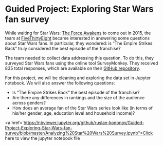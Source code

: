# Guided Project: Exploring Star Wars fan survey
While waiting for Star Wars: <a href="https://en.wikipedia.org/wiki/Star_Wars:_The_Force_Awakens">The Force Awakens</a> to come out in 2015, the team at <a href="">FiveThirtyEight</a> became interested in answering some questions about Star Wars fans. In particular, they wondered: is “The Empire Strikes Back” truly considered the best episode of the franchise?

The team needed to collect data addressing this question. To do this, they surveyed Star Wars fans using the online tool SurveyMonkey. They received 835 total responses, which are available on their <a href="https://github.com/fivethirtyeight/data/tree/master/star-wars-survey">GitHub repository</a>.

For this project, we will be cleaning and exploring the data set in Jupyter notebook. We will also answer the following questions:
- Is “The Empire Strikes Back” the best episode of the franchise?
- Are there any differences in rankings and the size of the audience across genders?
- How does an average fan of the Star Wars series look like (in terms of his/her gender, age, education level and household income)? 

<a href='https://nbviewer.jupyter.org/github/ruslan-kononov/Guided-Project-Exploring-Star-Wars-fan-survey/blob/master/Analyzing%20Star%20Wars%20Survey.ipynb">Click here to view the jupyter notebook file</a>
